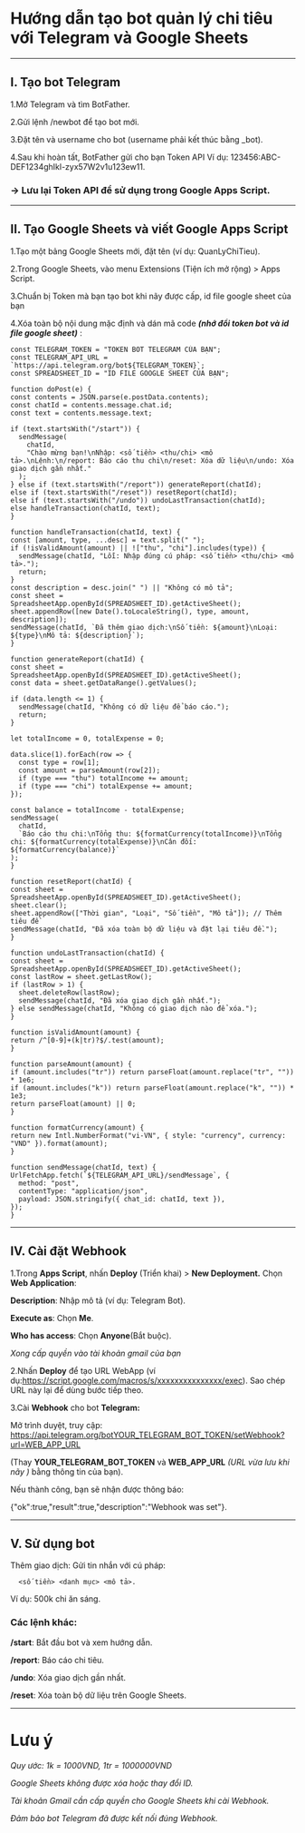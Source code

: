 # Hướng dẫn tạo bot quản lý chi tiêu với Telegram và Google Sheets

---

## I. Tạo bot Telegram
  1.Mở Telegram và tìm BotFather.
 
  2.Gửi lệnh /newbot để tạo bot mới.
 
  3.Đặt tên và username cho bot (username phải kết thúc bằng _bot).
 
  4.Sau khi hoàn tất, BotFather gửi cho bạn Token API 
  Ví dụ: 123456:ABC-DEF1234ghIkl-zyx57W2v1u123ew11.
 
###  → Lưu lại Token API để sử dụng trong Google Apps Script.

---

## II. Tạo Google Sheets và viết Google Apps Script

  1.Tạo một bảng Google Sheets mới, đặt tên (ví dụ: QuanLyChiTieu). 
 
  2.Trong Google Sheets, vào menu Extensions (Tiện ích mở rộng) > Apps Script.
 

 3.Chuẩn bị Token mà bạn tạo bot khi nãy được cấp, id file google sheet của bạn 

 4.Xóa toàn bộ nội dung mặc định và dán mã code ***(nhớ đổi token bot và id file google sheet)*** :

  
  ```
const TELEGRAM_TOKEN = "TOKEN BOT TELEGRAM CỦA BẠN";
const TELEGRAM_API_URL = `https://api.telegram.org/bot${TELEGRAM_TOKEN}`;
const SPREADSHEET_ID = "ID FILE GOOGLE SHEET CỦA BẠN";

function doPost(e) {
  const contents = JSON.parse(e.postData.contents);
  const chatId = contents.message.chat.id;
  const text = contents.message.text;

  if (text.startsWith("/start")) {
    sendMessage(
      chatId,
      "Chào mừng bạn!\nNhập: <số tiền> <thu/chi> <mô tả>.\nLệnh:\n/report: Báo cáo thu chi\n/reset: Xóa dữ liệu\n/undo: Xóa giao dịch gần nhất."
    );
  } else if (text.startsWith("/report")) generateReport(chatId);
  else if (text.startsWith("/reset")) resetReport(chatId);
  else if (text.startsWith("/undo")) undoLastTransaction(chatId);
  else handleTransaction(chatId, text);
}

function handleTransaction(chatId, text) {
  const [amount, type, ...desc] = text.split(" ");
  if (!isValidAmount(amount) || !["thu", "chi"].includes(type)) {
    sendMessage(chatId, "Lỗi: Nhập đúng cú pháp: <số tiền> <thu/chi> <mô tả>.");
    return;
  }
  const description = desc.join(" ") || "Không có mô tả";
  const sheet = SpreadsheetApp.openById(SPREADSHEET_ID).getActiveSheet();
  sheet.appendRow([new Date().toLocaleString(), type, amount, description]);
  sendMessage(chatId, `Đã thêm giao dịch:\nSố tiền: ${amount}\nLoại: ${type}\nMô tả: ${description}`);
}

function generateReport(chatId) {
  const sheet = SpreadsheetApp.openById(SPREADSHEET_ID).getActiveSheet();
  const data = sheet.getDataRange().getValues();
  
  if (data.length <= 1) {
    sendMessage(chatId, "Không có dữ liệu để báo cáo.");
    return;
  }

  let totalIncome = 0, totalExpense = 0;

  data.slice(1).forEach(row => {
    const type = row[1];
    const amount = parseAmount(row[2]);
    if (type === "thu") totalIncome += amount;
    if (type === "chi") totalExpense += amount;
  });

  const balance = totalIncome - totalExpense;
  sendMessage(
    chatId,
    `Báo cáo thu chi:\nTổng thu: ${formatCurrency(totalIncome)}\nTổng chi: ${formatCurrency(totalExpense)}\nCân đối: ${formatCurrency(balance)}`
  );
}

function resetReport(chatId) {
  const sheet = SpreadsheetApp.openById(SPREADSHEET_ID).getActiveSheet();
  sheet.clear();
  sheet.appendRow(["Thời gian", "Loại", "Số tiền", "Mô tả"]); // Thêm tiêu đề
  sendMessage(chatId, "Đã xóa toàn bộ dữ liệu và đặt lại tiêu đề.");
}

function undoLastTransaction(chatId) {
  const sheet = SpreadsheetApp.openById(SPREADSHEET_ID).getActiveSheet();
  const lastRow = sheet.getLastRow();
  if (lastRow > 1) {
    sheet.deleteRow(lastRow);
    sendMessage(chatId, "Đã xóa giao dịch gần nhất.");
  } else sendMessage(chatId, "Không có giao dịch nào để xóa.");
}

function isValidAmount(amount) {
  return /^[0-9]+(k|tr)?$/.test(amount);
}

function parseAmount(amount) {
  if (amount.includes("tr")) return parseFloat(amount.replace("tr", "")) * 1e6;
  if (amount.includes("k")) return parseFloat(amount.replace("k", "")) * 1e3;
  return parseFloat(amount) || 0;
}

function formatCurrency(amount) {
  return new Intl.NumberFormat("vi-VN", { style: "currency", currency: "VND" }).format(amount);
}

function sendMessage(chatId, text) {
  UrlFetchApp.fetch(`${TELEGRAM_API_URL}/sendMessage`, {
    method: "post",
    contentType: "application/json",
    payload: JSON.stringify({ chat_id: chatId, text }),
  });
}
```

---

## IV. Cài đặt Webhook

1.Trong **Apps Script**, nhấn **Deploy** (Triển khai) > **New Deployment.**
Chọn **Web Application**:

**Description**: Nhập mô tả (ví dụ: Telegram Bot).
 
**Execute as**: Chọn **Me**. 
 
**Who has access**: Chọn **Anyone**(Bắt buộc).

*Xong cấp quyền vào tài khoản gmail của bạn*

2.Nhấn **Deploy** để tạo URL WebApp (ví dụ:https://script.google.com/macros/s/xxxxxxxxxxxxxxx/exec). Sao chép URL này lại để dùng bước tiếp theo.

 
3.Cài **Webhook** cho bot **Telegram:**
  
Mở trình duyệt, truy cập:
                https://api.telegram.org/botYOUR_TELEGRAM_BOT_TOKEN/setWebhook?url=WEB_APP_URL

(Thay **YOUR_TELEGRAM_BOT_TOKEN** và **WEB_APP_URL** *(URL vừa lưu khi nãy )* bằng thông tin của bạn).

  Nếu thành công, bạn sẽ nhận được thông báo:
 
{"ok":true,"result":true,"description":"Webhook was set"}.

---

## V. Sử dụng bot
Thêm giao dịch: Gửi tin nhắn với cú pháp: 

      <số tiền> <danh mục> <mô tả>.
 
Ví dụ:
        500k chi ăn sáng.
  ### Các lệnh khác:
  
**/start**: Bắt đầu bot và xem hướng dẫn.
 
**/report**: Báo cáo chi tiêu.
 
**/undo**: Xóa giao dịch gần nhất.
 
**/reset**: Xóa toàn bộ dữ liệu trên Google Sheets.

***

# Lưu ý

*Quy ước: 1k = 1000VND, 1tr = 1000000VND*

*Google Sheets không được xóa hoặc thay đổi ID.*
 
*Tài khoản Gmail cần cấp quyền cho Google Sheets khi cài Webhook.*
 
*Đảm bảo bot Telegram đã được kết nối đúng Webhook.*

